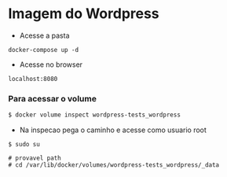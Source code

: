 # Imagem do Wordpress 

- Acesse a pasta 
```
docker-compose up -d 
```

- Acesse no browser
```
localhost:8080
```

### Para acessar o volume 
```bash
$ docker volume inspect wordpress-tests_wordpress

```

- Na inspecao pega o caminho e acesse como usuario root
```
$ sudo su

# provavel path
# cd /var/lib/docker/volumes/wordpress-tests_wordpress/_data

```
